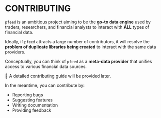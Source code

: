 # CONTRIBUTING 

`pfeed` is an ambitious project aiming to be the **go-to data engine** used by traders, researchers, and financial analysts to interact with **ALL** types of financial data.

Ideally, if `pfeed` attracts a large number of contributors, it will resolve the **problem of  duplicate libraries being created** to interact with the same data providers.

Conceptually, you can think of `pfeed` as a **meta-data provider** that unifies access to various financial data sources.

🚧 A detailed contributing guide will be provided later.

In the meantime, you can contribute by:
- Reporting bugs
- Suggesting features
- Writing documentation
- Providing feedback
